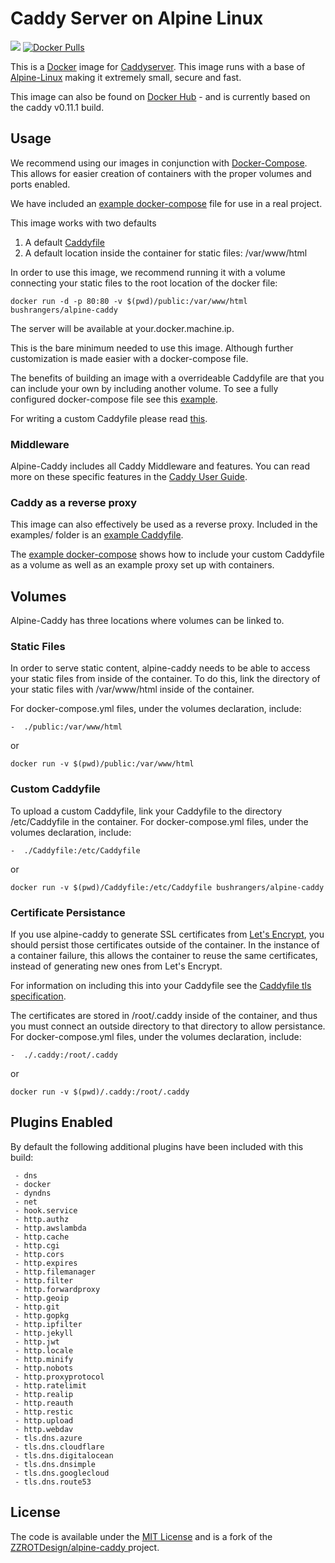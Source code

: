 # Caddy Server on Alpine Linux

[![](https://badge.imagelayers.io/bushrangers/alpine-caddy:latest.svg)](https://imagelayers.io/?images=bushrangers/alpine-caddy:latest 'Get your own badge on imagelayers.io') [![Docker Pulls](https://img.shields.io/docker/pulls/bushrangers/alpine-caddy.svg?maxAge=2592000)](https://hub.docker.com/r/bushrangers/alpine-caddy/)

This is a [Docker](https://www.docker.com/) image for [Caddyserver](https://caddyserver.com/). This image runs with a base of [Alpine-Linux](http://www.alpinelinux.org/) making it extremely small, secure and fast.

This image can also be found on [Docker Hub](https://hub.docker.com/r/bushrangers/alpine-caddy/) - and is currently based on the caddy v0.11.1 build.

## Usage
We recommend using our images in conjunction with [Docker-Compose](https://docs.docker.com/compose/). This allows for easier creation of containers with the proper volumes and ports enabled.

We have included an [example docker-compose](https://github.com/ned-kelly/alpine-caddy/tree/master/examples/docker-compose.example.yml) file for use in a real project.

This image works with two defaults

1. A default [Caddyfile](https://github.com/ned-kelly/alpine-caddy/tree/master/Caddyfile)
2. A default location inside the container for static files: /var/www/html

In order to use this image, we recommend running it with a volume connecting your static files to the root location of the docker file:

    docker run -d -p 80:80 -v $(pwd)/public:/var/www/html bushrangers/alpine-caddy

The server will be available at your.docker.machine.ip.

This is the bare minimum needed to use this image. Although further customization is made easier with a docker-compose file.

The benefits of building an image with a overrideable Caddyfile are that you can   include your own by including another volume. To see a fully configured docker-compose file see this [example](https://github.com/ned-kelly/alpine-caddy/tree/master/examples/docker-compose.example.yml).

For writing a custom Caddyfile please read [this](https://caddyserver.com/docs/caddyfile).

### Middleware

Alpine-Caddy includes all Caddy Middleware and features. You can read more on these specific features in the [Caddy User Guide](https://caddyserver.com/docs).

### Caddy as a reverse proxy

This image can also effectively be used as a reverse proxy. Included in the examples/ folder is an [example Caddyfile](https://github.com/ned-kelly/alpine-caddy/tree/master/examples/Caddyfile.proxy.example).

The [example docker-compose](https://github.com/ned-kelly/alpine-caddy/tree/master/examples/docker-compose.proxy-example.yml) shows how to include your custom Caddyfile as a volume as well as an example proxy set up with containers.

## Volumes

Alpine-Caddy has three locations where volumes can be linked to.

### Static Files

In order to serve static content, alpine-caddy needs to be able to access your static files from inside of the container. To do this, link the directory of your static files with /var/www/html inside of the container.

For docker-compose.yml files, under the volumes declaration, include:

    -  ./public:/var/www/html

or

    docker run -v $(pwd)/public:/var/www/html

### Custom Caddyfile

To upload a custom Caddyfile, link your Caddyfile to the directory /etc/Caddyfile in the container.
For docker-compose.yml files, under the volumes declaration, include:

    -  ./Caddyfile:/etc/Caddyfile

or

    docker run -v $(pwd)/Caddyfile:/etc/Caddyfile bushrangers/alpine-caddy

### Certificate Persistance

If you use alpine-caddy to generate SSL certificates from [Let's Encrypt](https://letsencrypt.org/), you should persist those certificates outside of the container. In the instance of a container failure, this allows the container to reuse the same certificates, instead of generating new ones from Let's Encrypt.

For information on including this into your Caddyfile see the [Caddyfile tls specification](https://caddyserver.com/docs/tls).

The certificates are stored in /root/.caddy inside of the container, and thus you must connect an outside directory to that directory to allow persistance. For docker-compose.yml files, under the volumes declaration, include:

    -  ./.caddy:/root/.caddy

or

    docker run -v $(pwd)/.caddy:/root/.caddy

## Plugins Enabled

By default the following additional plugins have been included with this build:

```
 - dns
 - docker
 - dyndns
 - net
 - hook.service
 - http.authz
 - http.awslambda
 - http.cache
 - http.cgi
 - http.cors
 - http.expires
 - http.filemanager
 - http.filter
 - http.forwardproxy
 - http.geoip
 - http.git
 - http.gopkg
 - http.ipfilter
 - http.jekyll
 - http.jwt
 - http.locale
 - http.minify
 - http.nobots
 - http.proxyprotocol
 - http.ratelimit
 - http.realip
 - http.reauth
 - http.restic
 - http.upload
 - http.webdav
 - tls.dns.azure
 - tls.dns.cloudflare
 - tls.dns.digitalocean
 - tls.dns.dnsimple
 - tls.dns.googlecloud
 - tls.dns.route53
```

## License

The code is available under the [MIT License](https://github.com/ned-kelly/alpine-caddy/tree/master/LICENSE) and is a fork of the [ZZROTDesign/alpine-caddy ](https://github.com/ZZROTDesign/alpine-caddy) project.
